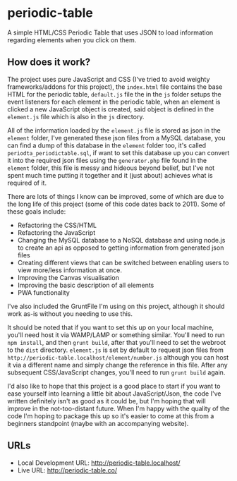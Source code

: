 periodic-table
==============

A simple HTML/CSS Periodic Table that uses JSON to load information regarding elements when you click on them.

## How does it work?

The project uses pure JavaScript and CSS (I've tried to avoid weighty frameworks/addons for this project), the `index.html` file contains the base HTML for the periodic table, `default.js` file the in the `js` folder setups the event listeners for each element in the periodic table, when an element is clicked a new JavaScript object is created, said object is defined in the `element.js` file which is also in the `js` directory.

All of the information loaded by the `element.js` file is stored as json in the `element` folder, I've generated these json files from a MySQL database, you can find a dump of this database in the `element` folder too, it's called `periodta_periodictable.sql`, if want to set this database up you can convert it into the required json files using the `generator.php` file found in the `element` folder, this file is messy and hideous beyond belief, but I've not spent much time putting it together and it (just about) achieves what is required of it.

There are lots of things I know can be improved, some of which are due to the long life of this project (some of this code dates back to 2011). Some of these goals include:

  - Refactoring the CSS/HTML
  - Refactoring the JavaScript
  - Changing the MySQL database to a NoSQL database and using node.js to create an api as opposed to getting information from generated json files
  - Creating different views that can be switched between enabling users to view more/less information at once.
  - Improving the Canvas visualisation
  - Improving the basic description of all elements
  - PWA functionality

I've also included the GruntFile I'm using on this project, although it should work as-is without you needing to use this.

It should be noted that if you want to set this up on your local machine, you'll need host it via WAMP/LAMP or something similar. You'll need to run `npm install`, and then `grunt build`, after that you'll need to set the webroot to the `dist` directory. `element.js` is set by default to request json files from `http://periodic-table.localhost/element/number.js` although you can host it via a different name and simply change the reference in this file. After any subsequent CSS/JavaScript changes, you'll need to run `grunt build` again.

I'd also like to hope that this project is a good place to start if you want to ease yourself into learning a little bit about JavaScript/Json, the code I've written definitely isn't as good as it could be, but I'm hoping that will improve in the not-too-distant future. When I'm happy with the quality of the code I'm hoping to package this up so it's easier to come at this from a beginners standpoint (maybe with an accompanying website).

## URLs

* Local Development URL: http://periodic-table.localhost/
* Live URL: http://periodic-table.co/
